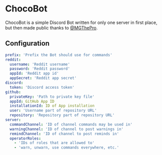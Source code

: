 # ChocoBot

ChocoBot is a simple Discord Bot written for only one server in first place, but then made public thanks to [@MGThePro](https://github.com/MGThePro).

## Configuration

```yaml
prefix: 'Prefix the Bot should use for commands'
reddit:
  username: 'Reddit username'
  password: 'Reddit password'
  appId: 'Reddit app id'
  appSecret: 'Reddit app secret'
discord:
  token: 'Discord access token'
github:
  privateKey: 'Path to private key file'
  appId: GitHub App ID
  installationId: ID of App installation
  user: 'Username part of repository URL'
  repository: 'Repository part of repository URL'
server:
  commandChannel: 'ID of channel commands may be used in'
  warningChannel: 'ID of channel to post warnings in'
  remindChannel: 'ID of channel to post reminds in'
  operatorRoles:
    - 'IDs of roles that are allowed to'
    - 'warn, unwarn, use commands everywhere, etc.'
```
